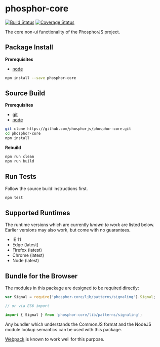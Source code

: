 phosphor-core
=============

[![Build Status](https://travis-ci.org/phosphorjs/phosphor-core.svg)](https://travis-ci.org/phosphorjs/phosphor-core?branch=master)
[![Coverage Status](https://coveralls.io/repos/phosphorjs/phosphor-core/badge.svg?branch=master&service=github)](https://coveralls.io/github/phosphorjs/phosphor-core?branch=master)

The core non-ui functionality of the PhosphorJS project.


Package Install
---------------

**Prerequisites**
- [node](http://nodejs.org/)

```bash
npm install --save phosphor-core
```


Source Build
------------

**Prerequisites**
- [git](http://git-scm.com/)
- [node](http://nodejs.org/)

```bash
git clone https://github.com/phosphorjs/phosphor-core.git
cd phosphor-core
npm install
```

**Rebuild**
```bash
npm run clean
npm run build
```


Run Tests
---------

Follow the source build instructions first.

```bash
npm test
```


Supported Runtimes
------------------

The runtime versions which are currently *known to work* are listed below.
Earlier versions may also work, but come with no guarantees.

- IE 11
- Edge (latest)
- Firefox (latest)
- Chrome (latest)
- Node (latest)


Bundle for the Browser
----------------------

The modules in this package are designed to be required directly:

```typescript
var Signal = require('phosphor-core/lib/patterns/signaling').Signal;

// or via ES6 import

import { Signal } from 'phosphor-core/lib/patterns/signaling';
```

Any bundler which understands the CommonJS format and the NodeJS module
lookup semantics can be used with this package.

[Webpack](https://webpack.github.io/) is known to work well for this purpose.
